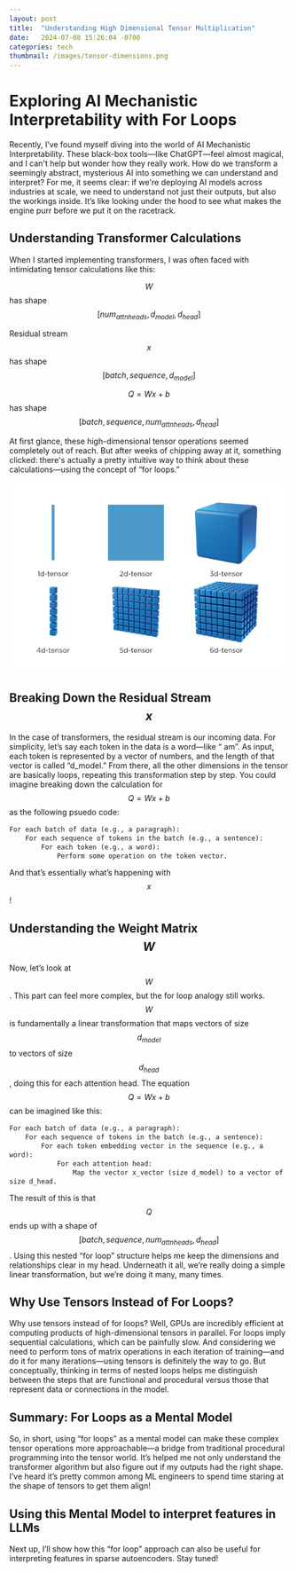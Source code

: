```yaml
---
layout: post
title:  "Understanding High Dimensional Tensor Multiplication"
date:   2024-07-08 15:26:04 -0700
categories: tech
thumbnail: /images/tensor-dimensions.png
---
```

<script src="https://polyfill.io/v3/polyfill.min.js?features=es6"></script>
<script id="MathJax-script" async src="https://cdn.jsdelivr.net/npm/mathjax@3/es5/tex-mml-chtml.js"></script>

# Exploring AI Mechanistic Interpretability with For Loops

Recently, I’ve found myself diving into the world of AI Mechanistic Interpretability. These black-box tools—like ChatGPT—feel almost magical, and I can't help but wonder how they really work. How do we transform a seemingly abstract, mysterious AI into something we can understand and interpret? For me, it seems clear: if we're deploying AI models across industries at scale, we need to understand not just their outputs, but also the workings inside. It’s like looking under the hood to see what makes the engine purr before we put it on the racetrack.

## Understanding Transformer Calculations

When I started implementing transformers, I was often faced with intimidating tensor calculations like this:

$$W$$ has shape $$[num_{attnheads}, d_{model}, d_{head}]$$

Residual stream $$x$$ has shape $$[batch, sequence, d_{model}]$$

$$Q = Wx + b$$ has shape $$[batch, sequence, num_{attnheads}, d_{head}]$$

At first glance, these high-dimensional tensor operations seemed completely out of reach. But after weeks of chipping away at it, something clicked: there's actually a pretty intuitive way to think about these calculations—using the concept of “for loops.”

![Visual aid for tensors with different dimensions](/images/tensor-dimensions.png "Tensors with different dimensions")

## Breaking Down the Residual Stream $$x$$

In the case of transformers, the residual stream is our incoming data. For simplicity, let’s say each token in the data is a word—like “ am”. As input, each token is represented by a vector of numbers, and the length of that vector is called “d_model.” From there, all the other dimensions in the tensor are basically loops, repeating this transformation step by step. You could imagine breaking down the calculation for $$Q = Wx + b$$ as the following psuedo code:

    For each batch of data (e.g., a paragraph):
        For each sequence of tokens in the batch (e.g., a sentence):
            For each token (e.g., a word):
                Perform some operation on the token vector.

And that’s essentially what’s happening with $$x$$!

## Understanding the Weight Matrix $$W$$

Now, let’s look at $$W$$. This part can feel more complex, but the for loop analogy still works. $$W$$ is fundamentally a linear transformation that maps vectors of size $$d_{model}$$ to vectors of size $$d_{head}$$, doing this for each attention head. The equation $$Q = Wx + b$$ can be imagined like this:

    For each batch of data (e.g., a paragraph):
        For each sequence of tokens in the batch (e.g., a sentence):
            For each token embedding vector in the sequence (e.g., a word):
                For each attention head:
                    Map the vector x_vector (size d_model) to a vector of size d_head.

The result of this is that $$Q$$ ends up with a shape of $$[batch, sequence, num_{attnheads}, d_{head}]$$. Using this nested “for loop” structure helps me keep the dimensions and relationships clear in my head. Underneath it all, we’re really doing a simple linear transformation, but we’re doing it many, many times.

## Why Use Tensors Instead of For Loops?

Why use tensors instead of for loops? Well, GPUs are incredibly efficient at computing products of high-dimensional tensors in parallel. For loops imply sequential calculations, which can be painfully slow. And considering we need to perform tons of matrix operations in each iteration of training—and do it for many iterations—using tensors is definitely the way to go. But conceptually, thinking in terms of nested loops helps me distinguish between the steps that are functional and procedural versus those that represent data or connections in the model.

## Summary: For Loops as a Mental Model

So, in short, using “for loops” as a mental model can make these complex tensor operations more approachable—a bridge from traditional procedural programming into the tensor world. It’s helped me not only understand the transformer algorithm but also figure out if my outputs had the right shape. I’ve heard it’s pretty common among ML engineers to spend time staring at the shape of tensors to get them align!

## Using this Mental Model to interpret features in LLMs
Next up, I’ll show how this “for loop” approach can also be useful for interpreting features in sparse autoencoders. Stay tuned!